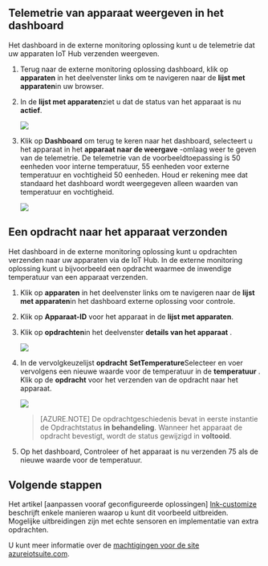 ## <a name="view-device-telemetry-in-the-dashboard"></a>Telemetrie van apparaat weergeven in het dashboard

Het dashboard in de externe monitoring oplossing kunt u de telemetrie dat uw apparaten IoT Hub verzenden weergeven.

1. Terug naar de externe monitoring oplossing dashboard, klik op **apparaten** in het deelvenster links om te navigeren naar de **lijst met apparaten**in uw browser.

2. In de **lijst met apparaten**ziet u dat de status van het apparaat is nu **actief**.

    ![][18]

3. Klik op **Dashboard** om terug te keren naar het dashboard, selecteert u het apparaat in het **apparaat naar de weergave** -omlaag weer te geven van de telemetrie. De telemetrie van de voorbeeldtoepassing is 50 eenheden voor interne temperatuur, 55 eenheden voor externe temperatuur en vochtigheid 50 eenheden. Houd er rekening mee dat standaard het dashboard wordt weergegeven alleen waarden van temperatuur en vochtigheid.

    ![][img-telemetry]

## <a name="send-a-command-to-your-device"></a>Een opdracht naar het apparaat verzonden

Het dashboard in de externe monitoring oplossing kunt u opdrachten verzenden naar uw apparaten via de IoT Hub. In de externe monitoring oplossing kunt u bijvoorbeeld een opdracht waarmee de inwendige temperatuur van een apparaat verzenden.

1. Klik op **apparaten** in het deelvenster links om te navigeren naar de **lijst met apparaten**in het dashboard externe oplossing voor controle.

2. Klik op **Apparaat-ID** voor het apparaat in de **lijst met apparaten**.

3. Klik op **opdrachten**in het deelvenster **details van het apparaat** .

    ![][13]

4. In de vervolgkeuzelijst **opdracht** **SetTemperature**Selecteer en voer vervolgens een nieuwe waarde voor de temperatuur in de **temperatuur** . Klik op de **opdracht** voor het verzenden van de opdracht naar het apparaat.

    ![][14]

    > [AZURE.NOTE] De opdrachtgeschiedenis bevat in eerste instantie de Opdrachtstatus **in behandeling**. Wanneer het apparaat de opdracht bevestigt, wordt de status gewijzigd in **voltooid**.

5. Op het dashboard, Controleer of het apparaat is nu verzenden 75 als de nieuwe waarde voor de temperatuur.

## <a name="next-steps"></a>Volgende stappen

Het artikel [aanpassen vooraf geconfigureerde oplossingen] [ lnk-customize] beschrijft enkele manieren waarop u kunt dit voorbeeld uitbreiden. Mogelijke uitbreidingen zijn met echte sensoren en implementatie van extra opdrachten.

U kunt meer informatie over de [machtigingen voor de site azureiotsuite.com][lnk-permissions].

[13]: ./media/iot-suite-visualize-connecting/suite4.png
[14]: ./media/iot-suite-visualize-connecting/suite7-1.png
[18]: ./media/iot-suite-visualize-connecting/suite10.png
[img-telemetry]: ./media/iot-suite-visualize-connecting/telemetry.png
[lnk-customize]: ../articles/iot-suite/iot-suite-guidance-on-customizing-preconfigured-solutions.md
[lnk-permissions]: ../articles/iot-suite/iot-suite-permissions.md

